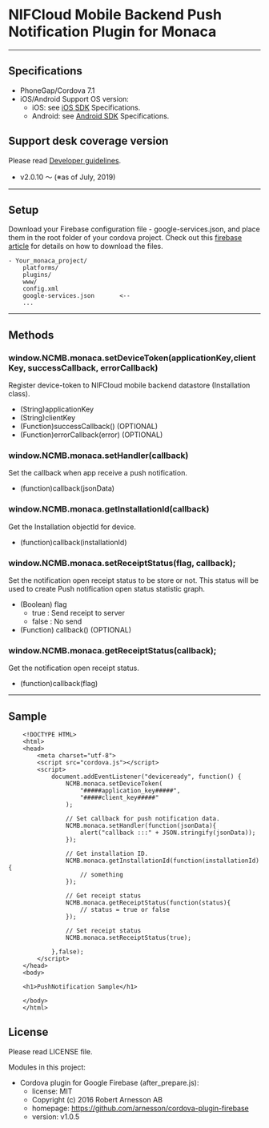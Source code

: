 # NIFCloud Mobile Backend Push Notification Plugin for Monaca

---

## Specifications

 - PhoneGap/Cordova 7.1
 - iOS/Android Support OS version:
    - iOS: see [iOS SDK](https://github.com/NIFCloud-mbaas/ncmb_ios) Specifications.
    - Android: see [Android SDK](https://github.com/NIFCloud-mbaas/ncmb_android) Specifications.

## Support desk coverage version

Please read [Developer guidelines](https://mbaas.nifcloud.com/doc/current/common/dev_guide.html#SDK%E3%81%AB%E3%81%A4%E3%81%84%E3%81%A6).

- v2.0.10 ～ (※as of July, 2019)

---

## Setup
Download your Firebase configuration file - google-services.json, and place them in the root folder of your cordova project.  Check out this [firebase article](https://support.google.com/firebase/answer/7015592) for details on how to download the files.

```
- Your_monaca_project/
    platforms/
    plugins/
    www/
    config.xml
    google-services.json       <--
    ...
```
---

## Methods

### window.NCMB.monaca.setDeviceToken(applicationKey,clientKey, successCallback, errorCallback)

Register device-token to NIFCloud mobile backend datastore (Installation class).

 - (String)applicationKey
 - (String)clientKey
 - (Function)successCallback() (OPTIONAL)
 - (Function)errorCallback(error) (OPTIONAL)

### window.NCMB.monaca.setHandler(callback)

Set the callback when app receive a push notification.

- (function)callback(jsonData)

### window.NCMB.monaca.getInstallationId(callback)

Get the Installation objectId for device.

- (function)callback(installationId)

### window.NCMB.monaca.setReceiptStatus(flag, callback);

Set the notification open receipt status to be store or not.
This status will be used to create Push notification open status statistic graph.

- (Boolean) flag
    - true : Send receipt to server
    - false : No send
- (Function) callback() (OPTIONAL)

### window.NCMB.monaca.getReceiptStatus(callback);

Get the notification open receipt status.

- (function)callback(flag)

---

## Sample

```
    <!DOCTYPE HTML>
    <html>
    <head>
        <meta charset="utf-8">
        <script src="cordova.js"></script>
        <script>
            document.addEventListener("deviceready", function() {
                NCMB.monaca.setDeviceToken(
                    "#####application_key#####",
                    "#####client_key#####"
                );

                // Set callback for push notification data.
                NCMB.monaca.setHandler(function(jsonData){
                    alert("callback :::" + JSON.stringify(jsonData));
                });

                // Get installation ID.
                NCMB.monaca.getInstallationId(function(installationId){
                    // something
                });

                // Get receipt status
                NCMB.monaca.getReceiptStatus(function(status){
                    // status = true or false
                });

                // Set receipt status
                NCMB.monaca.setReceiptStatus(true);

            },false);                
        </script>
    </head>
    <body>

    <h1>PushNotification Sample</h1>

    </body>
    </html>
```

## License

Please read LICENSE file.

Modules in this project:
- Cordova plugin for Google Firebase (after_prepare.js):
    - license: MIT
    - Copyright (c) 2016 Robert Arnesson AB
    - homepage: https://github.com/arnesson/cordova-plugin-firebase
    - version: v1.0.5
